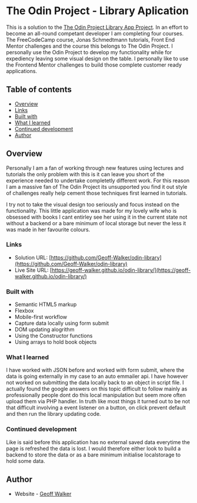 # The Odin Project - Library Aplication

This is a solution to the [The Odin Project Library App Project](https://www.theodinproject.com/paths/full-stack-javascript/courses/javascript/lessons/library). In an effort to become an all-round competant developer I am completing four courses.  The FreeCodeCamp course, Jonas Schmedtmann tutorials, Front End Mentor challenges and the course this belongs to The Odin Project.   I personally use the Odin Project to develop my functionality while for expediency leaving some visual design on the table.  I personally like to use the Frontend Mentor challenges to build those complete customer ready applications. 

## Table of contents

 - [Overview](#overview)
 - [Links](#links)
 - [Built with](#built-with)
 - [What I learned](#what-i-learned)
 - [Continued development](#continued-development)
 - [Author](#author)



## Overview
Personally I am a fan of working through new features using lectures and tutorials the only problem with this is it can leave you short of the experience needed to undertake completetly different work.  For this reason I am a massive fan of The Odin Project its unsupported you find it out style of challenges really help cement those techniques first learned in tutorials.

I try not to take the visual design too seriously and focus instead on the functionality.  This little application was made for my lovely wife who is obsessed with books I cant entirley see her using it in the current state not without a backend or a bare minimum of local storage but never the less it was made in her favourite colours.

### Links

- Solution URL: [https://github.com/Geoff-Walker/odin-library](https://github.com/Geoff-Walker/odin-library)
- Live Site URL: [https://geoff-walker.github.io/odin-library/](https://geoff-walker.github.io/odin-library/)

### Built with

- Semantic HTML5 markup
- Flexbox
- Mobile-first workflow
- Capture data locally using form submit
- DOM updating alogrithm
- Using the Constructor functions 
- Using arrays to hold book objects

### What I learned
I have worked with JSON before and worked with form submit, where the data is going externally in my case to an auto emmailer api.  I have however not worked on submitting the data locally back to an object in script file.  I actually found the google answers on this topic difficult to follow mainly as professionally people dont do this local manipulation but seem more often upload them via PHP handler.  In truth like most things it turned out to be not that difficult involving a event listener on a button, on click prevent default and then run the library updating code.

### Continued development
Like is said before this application has no external saved data everytime the page is refreshed the data is lost.  I would therefore either look to build a backend to store the data or as a bare minimum initialise localstorage to hold some data.


## Author

- Website - [Geoff Walker](https://www.geoff-walker.io)


